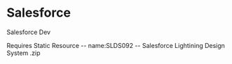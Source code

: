 # Salesforce
Salesforce Dev

Requires Static Resource -- name:SLDS092 -- Salesforce Lightining Design System .zip
